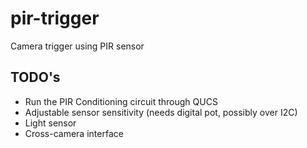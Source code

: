 # pir-trigger
Camera trigger using PIR sensor

## TODO's
* Run the PIR Conditioning circuit through QUCS
* Adjustable sensor sensitivity (needs digital pot, possibly over I2C)
* Light sensor
* Cross-camera interface 
